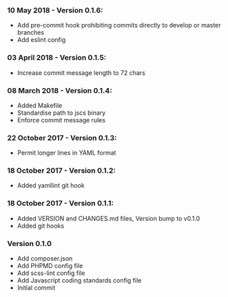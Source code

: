 ### 10 May 2018 - Version 0.1.6:
 - Add pre-commit hook prohibiting commits directly to develop or master branches
 - Add eslint config

### 03 April 2018 - Version 0.1.5:
 - Increase commit message length to 72 chars

### 08 March 2018 - Version 0.1.4:
 - Added Makefile
 - Standardise path to jscs binary
 - Enforce commit message rules

### 22 October 2017 - Version 0.1.3:
 - Permit longer lines in YAML format

### 18 October 2017 - Version 0.1.2:
 - Added yamllint git hook

### 18 October 2017 - Version 0.1.1:
 - Added VERSION and CHANGES.md files, Version bump to v0.1.0
 - Added git hooks

### Version 0.1.0
 - Add composer.json
 - Add PHPMD config file
 - Add scss-lint config file
 - Add Javascript coding standards config file
 - Initial commit

